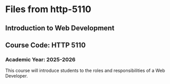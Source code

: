 # Files from http-5110
## Introduction to Web Development
## Course Code: HTTP 5110

### Academic Year: 2025-2026

This course will introduce students to the roles and responsibilities of a Web Developer.